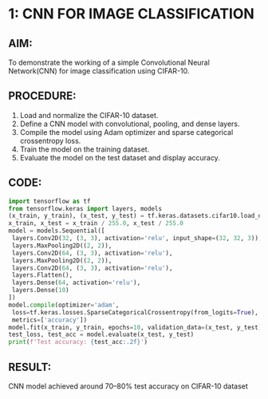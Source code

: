# 1: CNN FOR IMAGE CLASSIFICATION
## AIM:
 To demonstrate the working of a simple Convolutional Neural Network(CNN) for image classification using CIFAR-10.
## PROCEDURE:
 1. Load and normalize the CIFAR-10 dataset.
 2. Define a CNN model with convolutional, pooling, and dense layers.
 3. Compile the model using Adam optimizer and sparse categorical crossentropy loss.
 4. Train the model on the training dataset.
 5. Evaluate the model on the test dataset and display accuracy.
## CODE:
```python
import tensorflow as tf
from tensorflow.keras import layers, models
(x_train, y_train), (x_test, y_test) = tf.keras.datasets.cifar10.load_data()
x_train, x_test = x_train / 255.0, x_test / 255.0
model = models.Sequential([
 layers.Conv2D(32, (3, 3), activation='relu', input_shape=(32, 32, 3)),
 layers.MaxPooling2D((2, 2)),
 layers.Conv2D(64, (3, 3), activation='relu'),
 layers.MaxPooling2D((2, 2)),
 layers.Conv2D(64, (3, 3), activation='relu'),
 layers.Flatten(),
 layers.Dense(64, activation='relu'),
 layers.Dense(10)
])
model.compile(optimizer='adam',
 loss=tf.keras.losses.SparseCategoricalCrossentropy(from_logits=True),
 metrics=['accuracy'])
model.fit(x_train, y_train, epochs=10, validation_data=(x_test, y_test))
test_loss, test_acc = model.evaluate(x_test, y_test)
print(f'Test accuracy: {test_acc:.2f}')
```
## RESULT:
 CNN model achieved around 70–80% test accuracy on CIFAR-10 dataset
